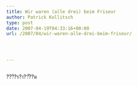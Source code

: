 ```yaml
---
title: Wir waren (alle drei) beim Friseur
author: Patrick Kollitsch
type: post
date: 2007-04-19T04:33:16+00:00
url: /2007/04/wir-waren-alle-drei-beim-friseur/




---
```

<div class="flickr">
  <a href="http://www.flickr.com/photos/schreibblogade/464935328/"><img src="//farm1.static.flickr.com/229/464935328_5459ca1db2.jpg" class="flickr-photo" alt="" /></a></p> 
  
  <p>
    ???ี?ร?า??ั??ม
  </p>
</div>